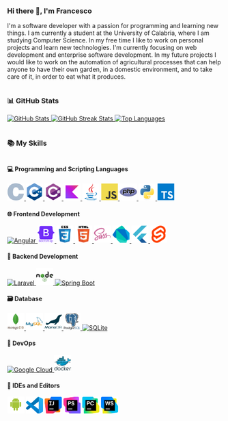 ### Hi there 👋, I'm Francesco

I'm a software developer with a passion for programming and learning new things. I am currently a student at the University of Calabria, where I am studying Computer Science. In my free time I like to work on personal projects and learn new technologies. I'm currently focusing on web development and enterprise software development. In my future projects I would like to work on the automation of agricultural processes that can help anyone to have their own garden, in a domestic environment, and to take care of it, in order to eat what it produces.

<!--
### 📚 My Skills

### 📫 How to reach me

- Email: [Francesco Vecchio]()
- LinkedIn: [Francesco Vecchio]()
- Twitter: [Francesco Vecchio]()
- Instagram: [Francesco Vecchio]()
- Facebook: [Francesco Vecchio]()
- Website: [Francesco Vecchio]()
- Discord: [Francesco Vecchio]()
- Reddit: [Francesco Vecchio]()
- Twitch: [Francesco Vecchio]()
- YouTube: [Francesco Vecchio]()

### 🌱 I’m currently learning

- Web Development
- Enterprise Software Development
- Software Engineering
- Data Science
- Machine Learning
- Artificial Intelligence
- Internet of Things
- Cloud Computing
- Cybersecurity
- Quantum Computing

### 🔭 I’m currently working on

- Personal Projects
- University Projects
- Open Source Projects
- Collaborative Projects
- Freelance Projects
- Internship Projects
- Job Projects

### 🤔 I’m looking for help with

- Web Development
- Enterprise Software Development
- Software Engineering
- Data Science
- Machine Learning
- Artificial Intelligence
- Internet of Things
- Cloud Computing
- Cybersecurity
- Quantum Computing

### 💬 Ask me about

- Programming
- Software Development
- Computer Science
- Technology
- Science
- Mathematics
- Physics
-->

<div style="display: flex; flex-wrap: wrap; justify-content: space-around;">
    <div style="flex: 1; max-width: 100%; padding-right: 20px;">
        <div><h3>📊 GitHub Stats</h3></div>
        <div style="min-width: 300px; max-height: 600px; overflow-y: hidden; align-items: center;">
            <a href="#">
            <img style="width: 80%; margin-bottom: 15px; max-height: 200px;" src="https://github-readme-stats.vercel.app/api?username=Rhaegal222&show_icons=true&theme=kacho_ga" alt="GitHub Stats"/>
            </a>
            <a href="#">
            <img style="width: 80%; margin-bottom: 15px; max-height: 200px;" src="https://github-readme-streak-stats.herokuapp.com/?user=Rhaegal222&theme=kacho_ga" alt="GitHub Streak Stats"/>
            </a>
            <a href="#">
            <img style="width: 80%; margin-bottom: 15px; max-height: 200px;" src="https://github-readme-stats.vercel.app/api/top-langs/?username=Rhaegal222&layout=compact&theme=kacho_ga" alt="Top Languages"/>
            </a>
        </div>
    </div>
    <div style="flex: 1; width: 50%;">
        <div><h3>📚 My Skills</h3></div>
        <div style="min-width: 300px; max-height: 600px; overflow-y: auto;">
            <!-- Programming and Scripting Languages -->
            <h4>💻 Programming and Scripting Languages</h4>
            <a href="https://www.w3schools.com/c/" target="_blank" rel="noreferrer">
                <img src="https://raw.githubusercontent.com/devicons/devicon/master/icons/c/c-original.svg" alt="C" width="40" height="40"/>
            </a>
            <a href="https://www.w3schools.com/cpp/" target="_blank" rel="noreferrer">
                <img src="https://raw.githubusercontent.com/devicons/devicon/master/icons/cplusplus/cplusplus-original.svg" alt="C++" width="40" height="40"/>
            </a>
            <a href="https://docs.microsoft.com/en-us/dotnet/csharp/" target="_blank" rel="noreferrer">
                <img src="https://raw.githubusercontent.com/devicons/devicon/master/icons/csharp/csharp-original.svg" alt="C#" width="40" height="40"/>
            </a>
            <a href="https://kotlinlang.org/" target="_blank" rel="noreferrer">
                <img src="https://raw.githubusercontent.com/devicons/devicon/master/icons/kotlin/kotlin-original.svg" alt="Kotlin" width="40" height="40"/>
            </a>
            <a href="https://www.java.com/" target="_blank" rel="noreferrer">
                <img src="https://raw.githubusercontent.com/devicons/devicon/master/icons/java/java-original.svg" alt="Java" width="40" height="40"/>
            </a>
            <a href="https://www.javascript.com/" target="_blank" rel="noreferrer">
                <img src="https://raw.githubusercontent.com/devicons/devicon/master/icons/javascript/javascript-original.svg" alt="JavaScript" width="40" height="40"/>
            </a>
            <a href="https://www.php.net/" target="_blank" rel="noreferrer">
                <img src="https://raw.githubusercontent.com/devicons/devicon/master/icons/php/php-original.svg" alt="PHP" width="40" height="40"/>
            </a>
            <a href="https://www.python.org/" target="_blank" rel="noreferrer">
                <img src="https://raw.githubusercontent.com/devicons/devicon/master/icons/python/python-original.svg" alt="Python" width="40" height="40"/>
            </a>
            <a href="https://www.typescriptlang.org/" target="_blank" rel="noreferrer">
                <img src="https://raw.githubusercontent.com/devicons/devicon/master/icons/typescript/typescript-original.svg" alt="TypeScript" width="40" height="40"/>
            </a>
            <!-- Frontend Development -->
            <h4>🌐 Frontend Development</h4>
            <a href="https://angular.io" target="_blank" rel="noreferrer">
                <img src="https://angular.io/assets/images/logos/angular/angular.svg" alt="Angular" width="40" height="40"/>
            </a>
            <a href="https://getbootstrap.com" target="_blank" rel="noreferrer">
                <img src="https://raw.githubusercontent.com/devicons/devicon/master/icons/bootstrap/bootstrap-plain-wordmark.svg" alt="Bootstrap" width="40" height="40"/>
            </a>
            <a href="https://developer.mozilla.org/en-US/docs/Web/CSS" target="_blank" rel="noreferrer">
                <img src="https://raw.githubusercontent.com/devicons/devicon/master/icons/css3/css3-original-wordmark.svg" alt="CSS3" width="40" height="40"/>
            </a>
            <a href="https://developer.mozilla.org/en-US/docs/Web/HTML" target="_blank" rel="noreferrer">
                <img src="https://raw.githubusercontent.com/devicons/devicon/master/icons/html5/html5-original-wordmark.svg" alt="HTML5" width="40" height="40"/>
            </a>
            <a href="https://sass-lang.com" target="_blank" rel="noreferrer">
                <img src="https://raw.githubusercontent.com/devicons/devicon/master/icons/sass/sass-original.svg" alt="Sass" width="40" height="40"/>
            </a>
            <a href="https://dart.dev" target="_blank" rel="noreferrer">
                <img src="https://raw.githubusercontent.com/devicons/devicon/master/icons/dart/dart-original.svg" alt="Dart" width="40" height="40"/>
            </a>
            <a href="https://flutter.dev" target="_blank" rel="noreferrer">
                <img src="https://raw.githubusercontent.com/devicons/devicon/master/icons/flutter/flutter-original.svg" alt="Flutter" width="40" height="40"/>
            </a>
            <a href="https://svelte.dev" target="_blank" rel="noreferrer">
                <img src="https://raw.githubusercontent.com/devicons/devicon/master/icons/svelte/svelte-original.svg" alt="Svelte" width="40" height="40"/>
            </a>
            <!-- Backend Development -->
            <h4>🔗 Backend Development</h4>
            <a href="https://laravel.com" target="_blank" rel="noreferrer">
                <img src="https://laravel.com/img/logomark.min.svg" alt="Laravel" width="40" height="40"/>
            </a>
            <a href="https://nodejs.org" target="_blank" rel="noreferrer">
                <img src="https://raw.githubusercontent.com/devicons/devicon/master/icons/nodejs/nodejs-original-wordmark.svg" alt="Node.js" width="40" height="40"/>
            </a>
            <a href="https://spring.io/" target="_blank" rel="noreferrer">
                <img src="https://www.vectorlogo.zone/logos/springio/springio-icon.svg" alt="Spring Boot" width="40" height="40"/>
            </a>
            <!-- Database -->
            <h4>🗃️ Database</h4>
            <a href="https://www.mongodb.com/" target="_blank" rel="noreferrer">
                <img src="https://raw.githubusercontent.com/devicons/devicon/master/icons/mongodb/mongodb-original-wordmark.svg" alt="MongoDB" width="40" height="40"/>
            </a>
            <a href="https://www.mysql.com/" target="_blank" rel="noreferrer">
                <img src="https://raw.githubusercontent.com/devicons/devicon/master/icons/mysql/mysql-original-wordmark.svg" alt="MySQL" width="40" height="40"/>
            </a>
            <a href="https://www.mariadb.org/" target="_blank" rel="noreferrer">
                <img src="https://raw.githubusercontent.com/devicons/devicon/master/icons/mariadb/mariadb-original-wordmark.svg" alt="MariaDB" width="40" height="40"/>
            </a>
            <a href="https://www.postgresql.org" target="_blank" rel="noreferrer">
                <img src="https://raw.githubusercontent.com/devicons/devicon/master/icons/postgresql/postgresql-original-wordmark.svg" alt="PostgreSQL" width="40" height="40"/>
            </a>
            <a href="https://www.sqlite.org/" target="_blank" rel="noreferrer">
                <img src="https://www.vectorlogo.zone/logos/sqlite/sqlite-icon.svg" alt="SQLite" width="40" height="40"/>
            </a>
            <!-- DevOps -->
            <h4>🚀 DevOps</h4>
            <a href="https://cloud.google.com" target="_blank" rel="noreferrer">
                <img src="https://www.vectorlogo.zone/logos/google_cloud/google_cloud-icon.svg" alt="Google Cloud" width="40" height="40"/>
            </a>
            <a href="https://www.docker.com/" target="_blank" rel="noreferrer">
                <img src="https://raw.githubusercontent.com/devicons/devicon/master/icons/docker/docker-original-wordmark.svg" alt="Docker" width="40" height="40"/>
            </a>
            <!-- IDEs and Editors -->
            <h4>🔧 IDEs and Editors</h4>
            <a href="https://developer.android.com/studio" target="_blank" rel="noreferrer">
                <img src="https://raw.githubusercontent.com/devicons/devicon/master/icons/android/android-original-wordmark.svg" alt="Android Studio" width="40" height="40"/>
            </a>
            <a href="https://code.visualstudio.com/" target="_blank" rel="noreferrer">
                <img src="https://raw.githubusercontent.com/devicons/devicon/master/icons/vscode/vscode-original.svg" alt="VS Code" width="40" height="40"/> 
            </a>
            <a href="https://www.jetbrains.com/idea/" target="_blank" rel="noreferrer">
                <img src="https://raw.githubusercontent.com/devicons/devicon/master/icons/intellij/intellij-original.svg" alt="IntelliJ IDEA" width="40" height="40"/>
            </a>
            <a href="https://www.jetbrains.com/phpstorm/" target="_blank" rel="noreferrer">
                <img src="https://raw.githubusercontent.com/devicons/devicon/master/icons/phpstorm/phpstorm-original.svg" alt="PHPStorm" width="40" height="40"/>
            </a>
            <a href="https://www.jetbrains.com/pycharm/" target="_blank" rel="noreferrer">
                <img src="https://raw.githubusercontent.com/devicons/devicon/master/icons/pycharm/pycharm-original.svg" alt="PyCharm" width="40" height="40"/>
            </a>
            <a href="https://www.jetbrains.com/webstorm/" target="_blank" rel="noreferrer">
                <img src="https://raw.githubusercontent.com/devicons/devicon/master/icons/webstorm/webstorm-original.svg" alt="WebStorm" width="40" height="40"/>
            </a>
            <!-- Development Tools -->
            <h4>🛠️ Development Tools</h4>
            <a href="https://git-scm.com/" target="_blank" rel="noreferrer">
                <img src="https://www.vectorlogo.zone/logos/git-scm/git-scm-icon.svg" alt="Git" width="40" height="40"/>
            </a>
            <a href="https://github.com" target="_blank" rel="noreferrer">
                <img src="https://raw.githubusercontent.com/devicons/devicon/master/icons/github/github-original-wordmark.svg" alt="GitHub" width="40" height="40"/>
            </a>
            <a href="https://www.apachefriends.org/index.html" target="_blank" rel="noreferrer">
                <img src="https://www.apachefriends.org/images/xampp-logo-ac950edf.svg" alt="XAMPP" width="40" height="40"/>
            </a>
            <a href="https://developer.android.com/jetpack/compose" target="_blank" rel="noreferrer">
                <img src="https://blogger.googleusercontent.com/img/b/R29vZ2xl/AVvXsEjC97Z8BResg5dlPqczsRCFhP6zewWX0X0e7fVPG-G7PuUZwwZVsi9OPoqJYkgqT2h0FI95SsmWzVEgpt8b8HAqFiIxZ98TFtY4lE0b8UrtVJ2HrJebRwl6C9DslsQDl9KnBIrdHS6LtkY/s1600/jetpack+compose+icon_RGB.png" alt="Jetpack Compose" width="40" height="40"/>
            </a>
            <a href="https://postman.com" target="_blank" rel="noreferrer">
                <img src="https://www.vectorlogo.zone/logos/getpostman/getpostman-icon.svg" alt="Postman" width="40" height="40"/>
            </a>
            <a href="https://www.soapui.org/" target="_blank" rel="noreferrer">
                <img src="https://static1.smartbear.co/smartbearbrand/media/images/home/soapui-icon.svg" alt="SoapUI" width="40" height="40"/>
            </a>
            <!-- CAD & 3D Printing -->
            <h4>🎨 3D Printing, CAD, Design</h4>
            <a href="https://www.autodesk.it/products/fusion-360/" target="_blank" rel="noreferrer">
                <img src="https://damassets.autodesk.net/content/dam/autodesk/www/product-imagery/badge-75x75/fusion-360-badge-75x75.png" alt="Fusion 360" width="40" height="40"/>
            </a>
            <a href="https://www.figma.com/" target="_blank" rel="noreferrer">
                <img src="https://raw.githubusercontent.com/devicons/devicon/master/icons/figma/figma-original.svg" alt="Figma" width="40" height="40"/>
            </a>
        </div>
    </div>
</div>



<!--
**Rhaegal222/Rhaegal222** is a ✨ _special_ ✨ repository because its `README.md` (this file) appears on your GitHub profile.

Here are some ideas to get you started:

- 🔭 I’m currently working on ...
- 🌱 I’m currently learning ...
- 👯 I’m looking to collaborate on ...
- 🤔 I’m looking for help with ...
- 💬 Ask me about ...
- 📫 How to reach me: ...
- 😄 Pronouns: ...
- ⚡ Fun fact: ...
-->
